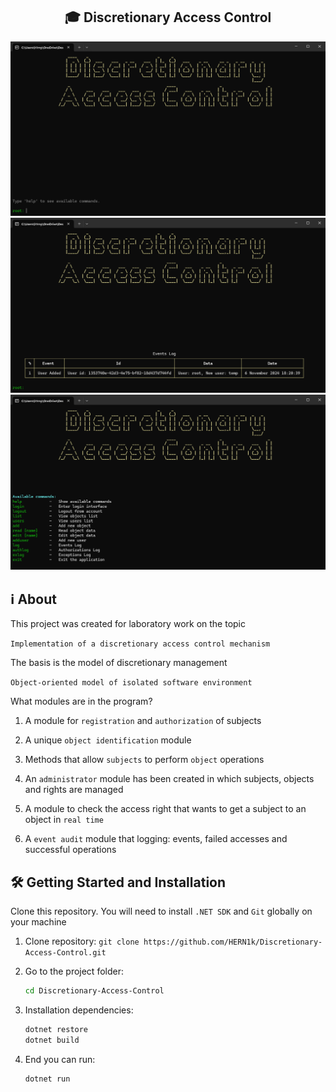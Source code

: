 <h2 align="center">🎓 Discretionary Access Control</h2>
<div align="center">
  <img alt="Home" src="/Src/home.png" />
  <img alt="Log" src="/Src/log.png" />
  <img alt="Help" src="/Src/help.png" />
</div>
<p></p>

## ℹ️ About

This project was created for laboratory work on the topic 

`Implementation of a discretionary access control mechanism`

The basis is the model of discretionary management 

`Object-oriented model of isolated software environment`

What modules are in the program?

  1. A module for `registration` and `authorization` of subjects

  2. A unique `object identification` module

  3. Methods that allow `subjects` to perform `object` operations

  4. An `administrator` module has been created in which subjects, objects and rights are managed

  5. A module to check the access right that wants to get a subject to an object in `real time`

  6. A `event audit` module that logging: events, failed accesses and successful operations

## 🛠 Getting Started and Installation

Clone this repository. You will need to install `.NET SDK` and `Git` globally on your machine
<p></p>

1. Clone repository: `git clone https://github.com/HERN1k/Discretionary-Access-Control.git`

2. Go to the project folder:
   ```bash
   cd Discretionary-Access-Control
   
3. Installation dependencies:
   ```bash
   dotnet restore
   dotnet build

4. End you can run: 
   ```bash
   dotnet run
